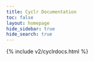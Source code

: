 ```yaml
---
title: Cyclr Documentation
toc: false
layout: homepage
hide_sidebar: true
hide_search: true
---
```

{% include v2/cyclrdocs.html %}					
